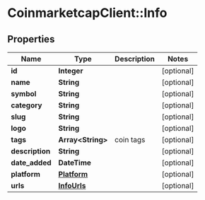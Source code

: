 # CoinmarketcapClient::Info

## Properties
Name | Type | Description | Notes
------------ | ------------- | ------------- | -------------
**id** | **Integer** |  | [optional] 
**name** | **String** |  | [optional] 
**symbol** | **String** |  | [optional] 
**category** | **String** |  | [optional] 
**slug** | **String** |  | [optional] 
**logo** | **String** |  | [optional] 
**tags** | **Array&lt;String&gt;** | coin tags | [optional] 
**description** | **String** |  | [optional] 
**date_added** | **DateTime** |  | [optional] 
**platform** | [**Platform**](Platform.md) |  | [optional] 
**urls** | [**InfoUrls**](InfoUrls.md) |  | [optional] 



